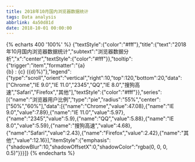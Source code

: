 ```yaml
---
title: 2018年10月国内浏览器数据统计
tags: Data analysis
abbrlink: 4a50d81d
date: 2018-10-01 00:00:00
---
```


{% echarts 400 '100%' %}
    {"textStyle":{"color":"#fff"},"title":{"text":"2018年10月国内浏览器数据统计","subtext":"浏览器数据分析","x":"center","textStyle":{"color":"#fff"}},"tooltip":{"trigger":"item","formatter":"{a} <br/>{b} : {c} ({d}%)"},"legend":{"type":"scroll","orient":"vertical","right":10,"top":120,"bottom":20,"data":["Chrome","IE 9.0","IE 11.0","2345","QQ","IE 8.0","搜狗高速","Safari","Firefox","其他"],"textStyle":{"color":"#fff"}},"series":[{"name":"浏览器用户比例","type":"pie","radius":"55%","center":["50%","60%"],"data":[{"name":"Chrome","value":47.08},{"name":"IE 9.0","value":7.89},{"name":"IE 11.0","value":5.97},{"name":"2345","value":5.9},{"name":"QQ","value":5.88},{"name":"IE 8.0","value":5.59},{"name":"搜狗高速","value":4.68},{"name":"Safari","value":2.43},{"name":"Firefox","value":2.42},{"name":"其他","value":12.16}],"itemStyle":{"emphasis":{"shadowBlur":10,"shadowOffsetX":0,"shadowColor":"rgba(0, 0, 0, 0.5)"}}}]}
{% endecharts %}
    
